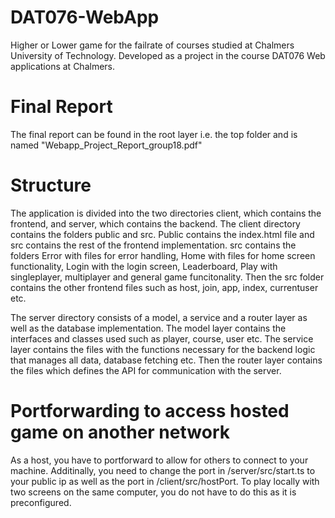 # DAT076-WebApp

Higher or Lower game for the failrate of courses studied at Chalmers University of Technology. Developed as a project in the course DAT076 Web applications at Chalmers.

# Final Report

The final report can be found in the root layer i.e. the top folder and is named "Webapp_Project_Report_group18.pdf"

# Structure

The application is divided into the two directories client, which contains the frontend, and server, which contains the backend. The client directory contains the folders public and src. Public contains the index.html file and src contains the rest of the frontend implementation. src contains the folders Error with files for error handling, Home with files for home screen functionality, Login with the login screen, Leaderboard, Play with singleplayer, multiplayer and general game funcitonality. Then the src folder contains the other frontend files such as host, join, app, index, currentuser etc.

The server directory consists of a model, a service and a router layer as well as the database implementation. The model layer contains the interfaces and classes used such as player, course, user etc. The service layer contains the files with the functions necessary for the backend logic that manages all data, database fetching etc. Then the router layer contains the files which defines the API for communication with the server.

# Portforwarding to access hosted game on another network

As a host, you have to portforward to allow for others to connect to your machine.
Additinally, you need to change the port in /server/src/start.ts to your public ip as well as the port in /client/src/hostPort.
To play locally with two screens on the same computer, you do not have to do this as it is preconfigured.
